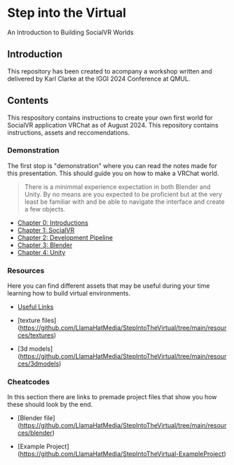 # Step into the Virtual
An Introduction to Building SocialVR Worlds

## Introduction
This repository has been created to acompany a workshop written and delivered by Karl Clarke at the IGGI 2024 Conference at QMUL.

## Contents
This respository contains instructions to create your own first world for SocialVR application VRChat as of August 2024. This repository contains instructions, assets and reccomendations.

### Demonstration
The first stop is "demonstration" where you can read the notes made for this presentation. This should guide you on how to make a VRChat world.

> There is a minimmal experience expectation in both Blender and Unity. By no means are you expected to be proficient but at the very least be familiar with and be able to navigate the interface and create a few objects.

- [Chapter 0: Introductions](https://github.com/LlamahatVR/StepIntoTheVirtual/blob/main/demo/00%20Karl%20Introduction.md)
- [Chapter 1: SocialVR](https://github.com/LlamahatVR/StepIntoTheVirtual/blob/main/demo/01%20Social%20VR.md)
- [Chapter 2: Development Pipeline](https://github.com/LlamahatVR/StepIntoTheVirtual/blob/main/demo/02%20Development%20Pipeline.md)
- [Chapter 3: Blender](https://github.com/LlamahatVR/StepIntoTheVirtual/blob/main/demo/03%20Blender.md)
- [Chapter 4: Unity](https://github.com/LlamahatVR/StepIntoTheVirtual/blob/main/demo/04%20Unity.md)

### Resources
Here you can find different assets that may be useful during your time learning how to build virtual environments.

- [Useful Links](https://github.com/LlamahatVR/StepIntoTheVirtual/blob/main/resources/Useful%20Links.md)

- [texture files] (https://github.com/LlamaHatMedia/StepIntoTheVirtual/tree/main/resources/textures)

- [3d models] (https://github.com/LlamaHatMedia/StepIntoTheVirtual/tree/main/resources/3dmodels)

### Cheatcodes
In this section there are links to premade project files that show you how these should look by the end.

- [Blender file] (https://github.com/LlamaHatMedia/StepIntoTheVirtual/tree/main/resources/blender)

- [Example Project] (https://github.com/LlamaHatMedia/StepIntoTheVirtual-ExampleProject)